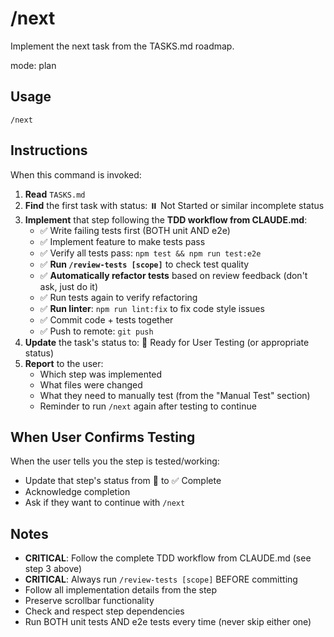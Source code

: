 # /next

Implement the next task from the TASKS.md roadmap.

mode: plan

## Usage

```
/next
```

## Instructions

When this command is invoked:

1. **Read** `TASKS.md`
2. **Find** the first task with status: ⏸️ Not Started or similar incomplete status
3. **Implement** that step following the **TDD workflow from CLAUDE.md**:
   - ✅ Write failing tests first (BOTH unit AND e2e)
   - ✅ Implement feature to make tests pass
   - ✅ Verify all tests pass: `npm test && npm run test:e2e`
   - ✅ **Run `/review-tests [scope]`** to check test quality
   - ✅ **Automatically refactor tests** based on review feedback (don't ask, just do it)
   - ✅ Run tests again to verify refactoring
   - ✅ **Run linter**: `npm run lint:fix` to fix code style issues
   - ✅ Commit code + tests together
   - ✅ Push to remote: `git push`
4. **Update** the task's status to: 🧪 Ready for User Testing (or appropriate status)
5. **Report** to the user:
   - Which step was implemented
   - What files were changed
   - What they need to manually test (from the "Manual Test" section)
   - Reminder to run `/next` again after testing to continue

## When User Confirms Testing

When the user tells you the step is tested/working:
- Update that step's status from 🧪 to ✅ Complete
- Acknowledge completion
- Ask if they want to continue with `/next`

## Notes

- **CRITICAL**: Follow the complete TDD workflow from CLAUDE.md (see step 3 above)
- **CRITICAL**: Always run `/review-tests [scope]` BEFORE committing
- Follow all implementation details from the step
- Preserve scrollbar functionality
- Check and respect step dependencies
- Run BOTH unit tests AND e2e tests every time (never skip either one)
